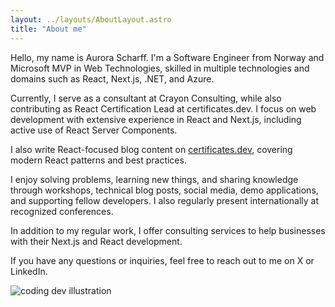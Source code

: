 ```yaml
---
layout: ../layouts/AboutLayout.astro
title: "About me"
---
```


Hello, my name is Aurora Scharff. I'm a Software Engineer from Norway and Microsoft MVP in Web Technologies, skilled in multiple technologies and domains such as React, Next.js, .NET, and Azure.

Currently, I serve as a consultant at Crayon Consulting, while also contributing as React Certification Lead at certificates.dev. I focus on web development with extensive experience in React and Next.js, including active use of React Server Components.

I also write React-focused blog content on [certificates.dev](https://certificates.dev/blog?tech=react), covering modern React patterns and best practices.

I enjoy solving problems, learning new things, and sharing knowledge through workshops, technical blog posts, social media, demo applications, and supporting fellow developers. I also regularly present internationally at recognized conferences.

In addition to my regular work, I offer consulting services to help businesses with their Next.js and React development.

If you have any questions or inquiries, feel free to reach out to me on X or LinkedIn.

<div className="bg-[#FCE2DF]">
  <img src="/assets/main.jpeg" class="sm:w-1/2 mx-auto" alt="coding dev illustration">
</div>
